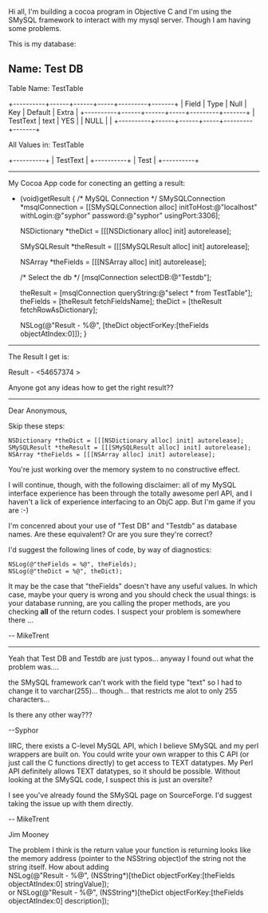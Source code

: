 Hi all,
       I'm building a cocoa program in Objective C and I'm using the SMySQL framework to interact with my mysql server. Though I am having some problems.

This is my database:

Name: Test DB
-------------

Table Name: TestTable
    
+----------+------+------+-----+---------+-------+
| Field    | Type | Null | Key | Default | Extra |
+----------+------+------+-----+---------+-------+
| TestText | text | YES  |     | NULL    |       |
+----------+------+------+-----+---------+-------+

All Values in: TestTable
    
+----------+
| TestText |
+----------+
| Test     |
+----------+

----------------------------

My Cocoa App code for conecting an getting a result:

    
- (void)getResult
{
    /* MySQL Connection */
    SMySQLConnection *msqlConnection = [[SMySQLConnection alloc] initToHost:@"localhost" withLogin:@"syphor" password:@"syphor" usingPort:3306];
    
    NSDictionary *theDict = [[[NSDictionary alloc] init] autorelease];

    SMySQLResult *theResult = [[[SMySQLResult alloc] init] autorelease];

    NSArray *theFields = [[[NSArray alloc] init] autorelease];

    /* Select the db */
    [msqlConnection selectDB:@"Testdb"];

    theResult = [msqlConnection queryString:@"select * from TestTable"];
    theFields = [theResult fetchFieldsName];
    theDict = [theResult fetchRowAsDictionary];
    
    NSLog(@"Result - %@", [theDict objectForKey:[theFields objectAtIndex:0]]);
}


------------

The Result I get is:

    
Result - <54657374 >


Anyone got any ideas how to get the right result??

----

Dear Anonymous,

Skip these steps:

    
    NSDictionary *theDict = [[[NSDictionary alloc] init] autorelease];
    SMySQLResult *theResult = [[[SMySQLResult alloc] init] autorelease];
    NSArray *theFields = [[[NSArray alloc] init] autorelease];


You're just working over the memory system to no constructive effect.

I will continue, though, with the following disclaimer: all of my MySQL interface experience has been through the totally awesome perl API, and I haven't a lick of experience interfacing to an ObjC app. But I'm game if you are :-)

I'm concenred about your use of "Test DB" and "Testdb" as database names. Are these equivalent? Or are you sure they're correct?

I'd suggest the following lines of code, by way of diagnostics:

    
    NSLog(@"theFields = %@", theFields);
    NSLog(@"theDict = %@", theDict);


It may be the case that "theFields" doesn't have any useful values. In which case, maybe your query is wrong and you should check the usual things: is your database running, are you calling the proper methods, are you checking **all** of the return codes. I suspect your problem is somewhere there ... 

-- MikeTrent

----

Yeah that Test DB and Testdb are just typos... anyway I found out what the problem was....

the SMySQL framework can't work with the field type "text" so I had to change it to varchar(255)... though... that restricts me alot to only 255 characters...

Is there any other way???

--Syphor

IIRC, there exists a C-level MySQL API, which I believe SMySQL and my perl wrappers are built on. You could write your own wrapper to this C API (or just call the C functions directly) to get access to TEXT datatypes. My Perl API definitely allows TEXT datatypes, so it should be possible. Without looking at the SMySQL code, I suspect this is just an oversite?

I see you've already found the SMySQL page on SourceForge. I'd suggest taking the issue up with them directly.

-- MikeTrent

Jim Mooney

The problem I think is the return value your function is returning looks like the memory address (pointer to the NSString object)of the string not the string itself.  How about adding
    <br>NSLog(@"Result - %@", (NSString*)[theDict objectForKey:[theFields objectAtIndex:0] stringValue]);<br>
or 
NSLog(@"Result - %@", (NSString*)[theDict objectForKey:[theFields objectAtIndex:0] description]);

